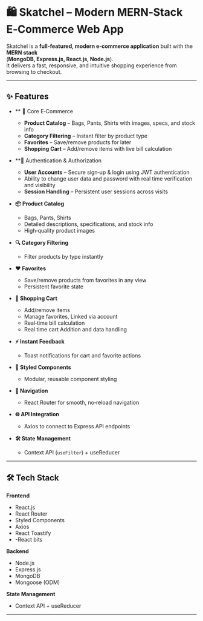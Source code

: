 # 🛍 Skatchel – Modern MERN‑Stack E‑Commerce Web App

Skatchel is a **full‑featured, modern e‑commerce application** built with the **MERN stack**  
(**MongoDB, Express.js, React.js, Node.js**).  
It delivers a fast, responsive, and intuitive shopping experience from browsing to checkout.

---

## ✨ Features
- ** 🛒 Core E‑Commerce
  - **Product Catalog** – Bags, Pants, Shirts with images, specs, and stock info
  - **Category Filtering** – Instant filter by product type
  - **Favorites** – Save/remove products for later
  - **Shopping Cart** – Add/remove items with live bill calculation

- **🔐 Authentication & Authorization
  - **User Accounts** – Secure sign‑up & login using JWT authentication
  - Ability to change user data and password with real time verification and visibility
  - **Session Handling** – Persistent user sessions across visits

- **📦 Product Catalog**
  - Bags, Pants, Shirts
  - Detailed descriptions, specifications, and stock info
  - High‑quality product images

- **🔍 Category Filtering**
  - Filter products by type instantly

- **❤️ Favorites**
  - Save/remove products from favorites in any view
  - Persistent favorite state

- **🛒 Shopping Cart**
  - Add/remove items
  - Manage favorites, Linked via account
  - Real‑time bill calculation
  - Real time cart Addition and data handling 

- **⚡ Instant Feedback**
  - Toast notifications for cart and favorite actions

- **🎨 Styled Components**
  - Modular, reusable component styling

- **🔗 Navigation**
  - React Router for smooth, no‑reload navigation

- **🌐 API Integration**
  - Axios to connect to Express API endpoints

- **🛠 State Management**
  - Context API (`useFilter`) + useReducer

---

## 🛠 Tech Stack

**Frontend**
- React.js
- React Router
- Styled Components
- Axios
- React Toastify
- -React bits

**Backend**
- Node.js
- Express.js
- MongoDB
- Mongoose (ODM)

**State Management**
- Context API + useReducer

---

